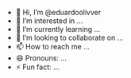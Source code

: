 - 👋 Hi, I’m @eduardoolivver
- 👀 I’m interested in ...
- 🌱 I’m currently learning ...
- 💞️ I’m looking to collaborate on ...
- 📫 How to reach me ...
- 😄 Pronouns: ...
- ⚡ Fun fact: ...

<!---
eduardoolivver/eduardoolivver is a ✨ special ✨ repository because its `README.md` (this file) appears on your GitHub profile.
You can click the Preview link to take a look at your changes.
--->
